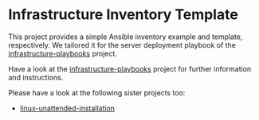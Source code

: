 # Infrastructure Inventory Template

This project provides a simple Ansible inventory example and template, respectively. We tailored it for the server deployment playbook of the [infrastructure-playbooks](https://github.com/core-process/infrastructure-playbooks) project.

Have a look at the [infrastructure-playbooks](https://github.com/core-process/infrastructure-playbooks) project for further information and instructions.

Please have a look at the following sister projects too:
- [linux-unattended-installation](https://github.com/core-process/linux-unattended-installation)
